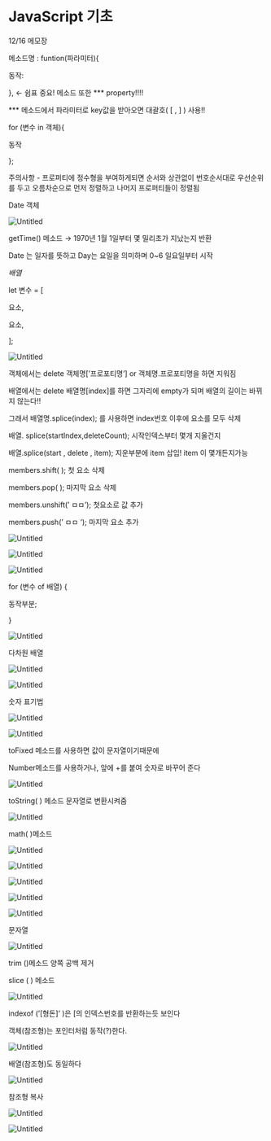 # JavaScript 기초

12/16 메모장

메소드명 : funtion(파라미터){

[](https://www.notion.so/fc45c11f588347e09a3576ac717894d8?pvs=21)

동작:

},  ← 쉼표 중요!  메소드 또한 *** property!!!!

*** 메소드에서 파라미터로 key값을 받아오면 대괄호( [ , ] ) 사용!!

for (변수 in 객체){

동작

};

주의사항 - 프로퍼티에 정수형을 부여하게되면 순서와 상관없이 번호순서대로 우선순위를 두고 오름차순으로 먼저 정렬하고 나머지 프로퍼티들이 정렬됨

Date 객체

![Untitled](JavaScript%20%E1%84%80%E1%85%B5%E1%84%8E%E1%85%A9%201c15c32f5a6242f9a8fc04733ab8a1f7/Untitled.png)

getTime() 메소드  → 1970년 1월 1일부터 몇 밀리초가 지났는지 반환

Date 는 일자를 뜻하고 Day는 요일을 의미하며 0~6 일요일부터 시작

*배열*

let 변수 = [

요소,

요소,

]; 

![Untitled](JavaScript%20%E1%84%80%E1%85%B5%E1%84%8E%E1%85%A9%201c15c32f5a6242f9a8fc04733ab8a1f7/Untitled%201.png)

객체에서는 delete 객체명[’프로포티명’] or 객체명.프로포티명을 하면 지워짐

배열에서는 delete 배열명[index]를 하면 그자리에 empty가 되며 배열의 길이는 바뀌지 않는다!! 

그래서 배열명.splice(index); 를 사용하면 index번호 이후에 요소를 모두 삭제

배열. splice(startIndex,deleteCount);  시작인덱스부터 몇개 지울건지 

배열.splice(start , delete , item); 지운부분에 item 삽입!  item 이 몇개든지가능

members.shift( ); 첫 요소 삭제

members.pop( ); 마지막 요소 삭제

members.unshift(’ ㅁㅁ’); 첫요소로 값 추가

members.push(’ ㅁㅁ ‘); 마지막 요소 추가

![Untitled](JavaScript%20%E1%84%80%E1%85%B5%E1%84%8E%E1%85%A9%201c15c32f5a6242f9a8fc04733ab8a1f7/Untitled%202.png)

![Untitled](JavaScript%20%E1%84%80%E1%85%B5%E1%84%8E%E1%85%A9%201c15c32f5a6242f9a8fc04733ab8a1f7/Untitled%203.png)

![Untitled](JavaScript%20%E1%84%80%E1%85%B5%E1%84%8E%E1%85%A9%201c15c32f5a6242f9a8fc04733ab8a1f7/Untitled%204.png)

for (변수 of 배열) {

동작부분;

}

![Untitled](JavaScript%20%E1%84%80%E1%85%B5%E1%84%8E%E1%85%A9%201c15c32f5a6242f9a8fc04733ab8a1f7/Untitled%205.png)

다차원 배열

![Untitled](JavaScript%20%E1%84%80%E1%85%B5%E1%84%8E%E1%85%A9%201c15c32f5a6242f9a8fc04733ab8a1f7/Untitled%206.png)

![Untitled](JavaScript%20%E1%84%80%E1%85%B5%E1%84%8E%E1%85%A9%201c15c32f5a6242f9a8fc04733ab8a1f7/Untitled%207.png)

숫자 표기법

![Untitled](JavaScript%20%E1%84%80%E1%85%B5%E1%84%8E%E1%85%A9%201c15c32f5a6242f9a8fc04733ab8a1f7/Untitled%208.png)

![Untitled](JavaScript%20%E1%84%80%E1%85%B5%E1%84%8E%E1%85%A9%201c15c32f5a6242f9a8fc04733ab8a1f7/Untitled%209.png)

toFixed 메소드를 사용하면 값이 문자열이기때문에

Number메소드를 사용하거나, 앞에 +를 붙여 숫자로 바꾸어 준다

![Untitled](JavaScript%20%E1%84%80%E1%85%B5%E1%84%8E%E1%85%A9%201c15c32f5a6242f9a8fc04733ab8a1f7/Untitled%2010.png)

toString( ) 메소드 문자열로 변환시켜줌

![Untitled](JavaScript%20%E1%84%80%E1%85%B5%E1%84%8E%E1%85%A9%201c15c32f5a6242f9a8fc04733ab8a1f7/Untitled%2011.png)

math( )메소드

![Untitled](JavaScript%20%E1%84%80%E1%85%B5%E1%84%8E%E1%85%A9%201c15c32f5a6242f9a8fc04733ab8a1f7/Untitled%2012.png)

![Untitled](JavaScript%20%E1%84%80%E1%85%B5%E1%84%8E%E1%85%A9%201c15c32f5a6242f9a8fc04733ab8a1f7/Untitled%2013.png)

![Untitled](JavaScript%20%E1%84%80%E1%85%B5%E1%84%8E%E1%85%A9%201c15c32f5a6242f9a8fc04733ab8a1f7/Untitled%2014.png)

![Untitled](JavaScript%20%E1%84%80%E1%85%B5%E1%84%8E%E1%85%A9%201c15c32f5a6242f9a8fc04733ab8a1f7/Untitled%2015.png)

![Untitled](JavaScript%20%E1%84%80%E1%85%B5%E1%84%8E%E1%85%A9%201c15c32f5a6242f9a8fc04733ab8a1f7/Untitled%2016.png)

문자열

![Untitled](JavaScript%20%E1%84%80%E1%85%B5%E1%84%8E%E1%85%A9%201c15c32f5a6242f9a8fc04733ab8a1f7/Untitled%2017.png)

trim ()메소드 양쪽 공백 제거

slice ( ) 메소드 

![Untitled](JavaScript%20%E1%84%80%E1%85%B5%E1%84%8E%E1%85%A9%201c15c32f5a6242f9a8fc04733ab8a1f7/Untitled%2018.png)

indexof (’[형돈]’ )은 [의 인덱스번호를 반환하는듯 보인다

  

객체(참조형)는 포인터처럼 동작(?)한다. 

![Untitled](JavaScript%20%E1%84%80%E1%85%B5%E1%84%8E%E1%85%A9%201c15c32f5a6242f9a8fc04733ab8a1f7/Untitled%2019.png)

배열(참조형)도 동일하다 

![Untitled](JavaScript%20%E1%84%80%E1%85%B5%E1%84%8E%E1%85%A9%201c15c32f5a6242f9a8fc04733ab8a1f7/Untitled%2020.png)

참조형 복사

![Untitled](JavaScript%20%E1%84%80%E1%85%B5%E1%84%8E%E1%85%A9%201c15c32f5a6242f9a8fc04733ab8a1f7/Untitled%2021.png)

![Untitled](JavaScript%20%E1%84%80%E1%85%B5%E1%84%8E%E1%85%A9%201c15c32f5a6242f9a8fc04733ab8a1f7/Untitled%2022.png)